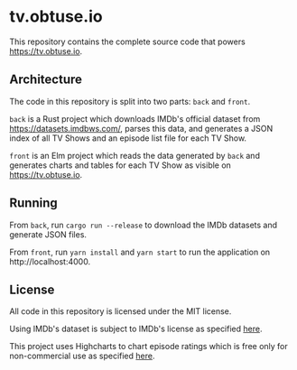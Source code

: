 # tv.obtuse.io

This repository contains the complete source code that powers https://tv.obtuse.io.

## Architecture

The code in this repository is split into two parts: `back` and `front`.

`back` is a Rust project which downloads IMDb's official dataset from https://datasets.imdbws.com/, parses this data, and generates a JSON index of all TV Shows and an episode list file for each TV Show.

`front` is an Elm project which reads the data generated by `back` and generates charts and tables for each TV Show as visible on https://tv.obtuse.io.

## Running

From `back`, run `cargo run --release` to download the IMDb datasets and generate JSON files.

From `front`, run `yarn install` and `yarn start` to run the application on http://localhost:4000.

## License

All code in this repository is licensed under the MIT license.

Using IMDb's dataset is subject to IMDb's license as specified [here](http://www.imdb.com/interfaces/).

This project uses Highcharts to chart episode ratings which is free only for non-commercial use as specified [here](https://github.com/highcharts/highcharts/blob/master/license.txt).
